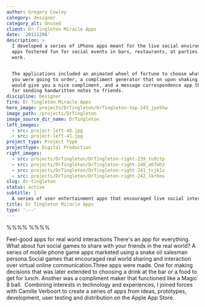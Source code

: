```yaml
---
author: Gregory Cowley
category: designer
category_alt: Unused
client: Dr Tingleton Miracle Apps
date: '20111206'
description: >
  I developed a series of iPhone apps meant for the live social environment. The
  apps fostered fun for social events in bars, restaurants, at parties, and at
  work.


  The applications included an animated wheel of fortune to choose what drink
  you were going to order, a compliment generator that on upon shaking the phone
  would give you a nice compliment, and a message correspondence app that allows
  for sending handwritten notes to friends.
discipline: Designer
firm: Dr Tingleton Miracle Apps
hero_image: projects/DrTingleton/DrTingleton-top-243_jye5hw
image_path: /projects/DrTingleton
image_source_dir_name: DrTingleton
left_images:
  - src: project-left-40.jpg
  - src: project-left-41.jpg
project_type: Project Type
projecttype: Digital Production
right_images:
  - src: projects/DrTingleton/DrTingleton-right-239_tu9jtp
  - src: projects/DrTingleton/DrTingleton-right-240_a67mh3
  - src: projects/DrTingleton/DrTingleton-right-241_tcjk1z
  - src: projects/DrTingleton/DrTingleton-right-242_lkrbns
slug: dr-tingleton
status: active
subtitle: |
  A series of user entertainment apps that encouraged live social interaction.
title: Dr Tingleton Miracle Apps
type: '---'
---
```

%%%% %%%%

Feel-good apps for real world interactions
There's an app for everything. What about fun social games to share with your friends in the real world?
A series of mobile phone game apps marketed using a snake oil salesman persona.Social games that encouraged real world sharing and interaction over virtual online communication.Three apps were made. One for making decisions that was later extended to choosing a drink at the bar or a food to get for lunch. Another was a compliment maker that functioned like a Magic 8 ball.&nbsp;
    Combining interests in technology and experiences, I joined forces with Camille Verboort to create a series of apps from ideas, prototypes, development, user testing and distribution on the Apple App Store.
